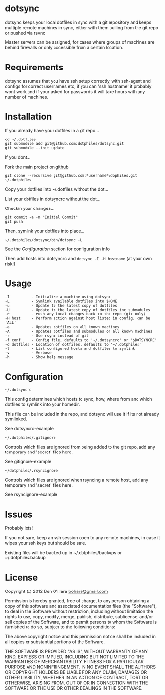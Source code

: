 dotsync
=======

dotsync keeps your local dotfiles in sync with a git repository and keeps 
multiple remote machines in sync, either with them pulling from the git 
repo or pushed via rsync

Master servers can be assigned, for cases where groups of machines are 
behind firewalls or only accessible from a certain location.

Requirements
============

dotsync assumes that you have ssh setup correctly, with ssh-agent and configs
for correct usernames etc, if you can 'ssh hostname' it probably wont work 
and if your asked for passwords it will take hours with any number of machines.

Installation
============

If you already have your dotfiles in a git repo...

    cd ~/.dotfiles
    git submodule add git@github.com:dotphiles/dotsync.git
    git submodule --init update

If you dont...

Fork the main project on [github](https://github.com/dotphiles/dotphiles)

    git clone --recursive git@github.com:*username*/dophiles.git ~/.dotphiles

Copy your dotfiles into ~/.dotfiles without the dot...

List your dotfiles in dotsyncrc without the dot...

Checkin your changes...

    git commit -a -m "Initial Commit"
    git push

Then, symlink your dotfiles into place...

    ~/.dotphiles/dotsync/bin/dotsync -L

See the *Configuration* section for configuration info.

Then add hosts into dotsyncrc and `dotsync -I -H hostname` (at your own risk!)

Usage
=====

    -I          - Initialise a machine using dotsync
    -L          - Symlink available dotfiles into $HOME
    -u          - Update to the latest copy of dotfiles
    -U          - Update to the latest copy of dotfiles inc submodules
    -P          - Push any local changes back to the repo (git only)
    -H host     - Perform action against host listed in config, can be 'ALL'
    -a          - Updates dotfiles on all known machines
    -A          - Updates dotfiles and submodules on all known machines
    -r          - Use rsync instead of git
    -f conf     - Config file, defaults to '~/.dotsyncrc' or '$DOTSYNCRC'
    -d dotfiles - Location of dotfiles, defaults to '~/.dotphiles'
    -l          - List configured hosts and dotfiles to symlink
    -v          - Verbose
    -h          - Show help message

Configuration
=============

`~/.dotsyncrc`

This config determines which hosts to sync, how, where from and which 
dotfiles to symlink into your homedir. 

This file can be included in the repo, and dotsync will use it if its not 
already symlinked.

See dotsyncrc-example

`~/.dotphiles/.gitignore`

Controls which files are ignored from being added to the git repo, add any
temporary and 'secret' files here.

See gitignore-example

`~/dotphiles/.rsyncignore`

Controls which files are ignored when rsyncing a remote host, add any temporary
and 'secret' files here.

See rsyncignore-example

Issues
======

Probably lots!

If you not sure, keep an ssh session open to any remote machines, in case
it wipes your ssh keys but should be safe.

Existing files will be backed up in ~/.dotphiles/backups or ~/.dotphiles.backup

License
=======

Copyright (c) 2012 Ben O'Hara <bohara@gmail.com>

Permission is hereby granted, free of charge, to any person obtaining
a copy of this software and associated documentation files (the
"Software"), to deal in the Software without restriction, including
without limitation the rights to use, copy, modify, merge, publish,
distribute, sublicense, and/or sell copies of the Software, and to
permit persons to whom the Software is furnished to do so, subject to
the following conditions:

The above copyright notice and this permission notice shall be
included in all copies or substantial portions of the Software.

THE SOFTWARE IS PROVIDED "AS IS", WITHOUT WARRANTY OF ANY KIND,
EXPRESS OR IMPLIED, INCLUDING BUT NOT LIMITED TO THE WARRANTIES OF
MERCHANTABILITY, FITNESS FOR A PARTICULAR PURPOSE AND
NONINFRINGEMENT. IN NO EVENT SHALL THE AUTHORS OR COPYRIGHT HOLDERS BE
LIABLE FOR ANY CLAIM, DAMAGES OR OTHER LIABILITY, WHETHER IN AN ACTION
OF CONTRACT, TORT OR OTHERWISE, ARISING FROM, OUT OF OR IN CONNECTION
WITH THE SOFTWARE OR THE USE OR OTHER DEALINGS IN THE SOFTWARE.
